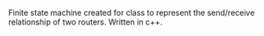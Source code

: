 Finite state machine created for class to represent the send/receive relationship of two routers. Written in c++.
